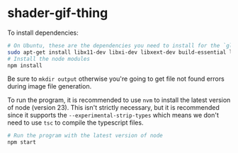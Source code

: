 # shader-gif-thing

To install dependencies:

```bash
# On Ubuntu, these are the dependencies you need to install for the `gl` and `gif-encoder` node modules
sudo apt-get install libx11-dev libxi-dev libxext-dev build-essential libpixman-1-dev libcairo2-dev libpango1.0-dev libgif-dev libgl1-mesa-dev
# Install the node modules
npm install
```

Be sure to `mkdir output` otherwise you're going to get file not found errors during image file generation.

To run the program, it is recommended to use `nvm` to install the latest version of node (version 23). This isn't strictly necessary, but it is recommended since it supports the `--experimental-strip-types` which means we don't need to use `tsc` to compile the typescript files.

```bash
# Run the program with the latest version of node
npm start
```
